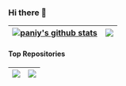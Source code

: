 ### Hi there 👋

| <a href="https://github.com/paniy"><img align="center" src="https://github-readme-stats.vercel.app/api?username=paniy&show_icons=true&theme=dark&nclude_all_commits=true&hide_border=true" alt="paniy's github stats" /></a> | <a href="https://github.com/paniy"><img align="center" src="https://github-readme-stats.vercel.app/api/top-langs/?username=paniy&layout=compact&theme=dark&hide_border=true" /></a> |
| ------------- | ------------- |

#### Top Repositories


| <a href="https://github.com/paniy/Xray_bash_onekey"><img align="center" src="https://github-readme-stats.vercel.app/api/pin/?username=paniy&repo=Xray_bash_onekey&theme=dark&hide_border=true" /></a> | <a href="https://github.com/paniy/WP-Admin-Boost"><img align="center" src="https://github-readme-stats.vercel.app/api/pin/?username=paniy&repo=WP-Admin-Boost&theme=dark&hide_border=true" /></a> |
| ------------- | ------------- |

<br />
<br />

<!--
**paniy/paniy** is a ✨ _special_ ✨ repository because its `README.md` (this file) appears on your GitHub profile.

Here are some ideas to get you started:

- 🔭 I’m currently working on ...
- 🌱 I’m currently learning ...
- 👯 I’m looking to collaborate on ...
- 🤔 I’m looking for help with ...
- 💬 Ask me about ...
- 📫 How to reach me: ...
- 😄 Pronouns: ...
- ⚡ Fun fact: ...
-->
